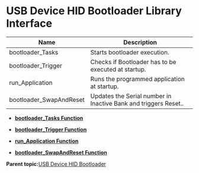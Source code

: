 # USB Device HID Bootloader Library Interface

|Name|Description|
|----|-----------|
|bootloader\_Tasks|Starts bootloader execution.|
|bootloader\_Trigger|Checks if Bootloader has to be executed at startup.|
|run\_Application|Runs the programmed application at startup.|
|bootloader\_SwapAndReset|Updates the Serial number in Inactive Bank and triggers Reset..|

-   **[bootloader\_Tasks Function](GUID-145B7BD5-2EBD-4A08-8574-BE3103D234C9.md)**  

-   **[bootloader\_Trigger Function](GUID-52D245E1-C639-46E3-97B2-EB864CECF0B2.md)**  

-   **[run\_Application Function](GUID-8453780B-E7F1-4D9F-8609-DD333F154CC7.md)**  

-   **[bootloader\_SwapAndReset Function](GUID-B846B0DE-5963-48AC-B030-9767E38A82DB.md)**  


**Parent topic:**[USB Device HID Bootloader](GUID-EEB0BC77-4006-44EF-8E7F-A9B4D5948189.md)

